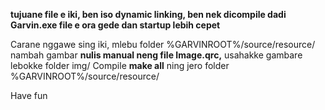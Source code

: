 __tujuane file e iki, ben iso dynamic linking, ben nek dicompile dadi Garvin.exe file e ora gede dan startup lebih cepet__

Carane nggawe sing iki, mlebu folder %GARVINROOT%/source/resource/
nambah gambar __nulis manual neng file Image.qrc,__
usahakke gambare lebokke folder img/
Compile __make all__ ning jero folder %GARVINROOT%/source/resource/

Have fun

